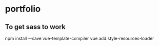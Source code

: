 # portfolio

## To get sass to work
npm install --save vue-template-compiler
vue add style-resources-loader
